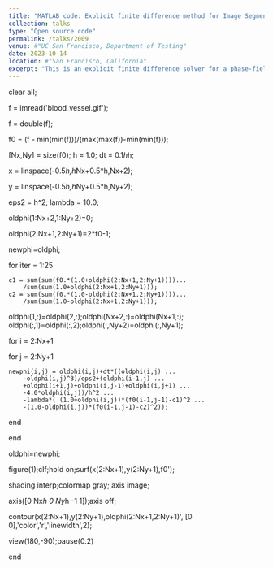 ```yaml
---
title: "MATLAB code: Explicit finite difference method for Image Segmentation"
collection: talks
type: "Open source code"
permalink: /talks/2009
venue: #"UC San Francisco, Department of Testing"
date: 2023-10-14
location: #"San Francisco, California"
excerpt: "This is an explicit finite difference solver for a phase-field model of image segmentation. The MATLAB codes are pasted here. <br/><img src='/images/segmen1.png' width='360px'>"
---
```

clear all;

f = imread('blood_vessel.gif');

f = double(f);

f0 = (f - min(min(f)))/(max(max(f))-min(min(f)));

[Nx,Ny] = size(f0); h = 1.0; dt = 0.1*h*h;

x = linspace(-0.5*h,h*Nx+0.5*h,Nx+2);

y = linspace(-0.5*h,h*Ny+0.5*h,Ny+2);

eps2 = h^2; lambda = 10.0;

oldphi(1:Nx+2,1:Ny+2)=0;

oldphi(2:Nx+1,2:Ny+1)=2*f0-1;

newphi=oldphi;

for iter = 1:25

    c1 = sum(sum(f0.*(1.0+oldphi(2:Nx+1,2:Ny+1))))...
        /sum(sum(1.0+oldphi(2:Nx+1,2:Ny+1)));
    c2 = sum(sum(f0.*(1.0-oldphi(2:Nx+1,2:Ny+1))))...
        /sum(sum(1.0-oldphi(2:Nx+1,2:Ny+1)));
oldphi(1,:)=oldphi(2,:);oldphi(Nx+2,:)=oldphi(Nx+1,:);
oldphi(:,1)=oldphi(:,2);oldphi(:,Ny+2)=oldphi(:,Ny+1);

for i = 2:Nx+1

  for j = 2:Ny+1
  
    newphi(i,j) = oldphi(i,j)+dt*((oldphi(i,j) ...
        -oldphi(i,j)^3)/eps2+(oldphi(i-1,j) ...
        +oldphi(i+1,j)+oldphi(i,j-1)+oldphi(i,j+1) ...
        -4.0*oldphi(i,j))/h^2 ...
        -lambda*( (1.0+oldphi(i,j))*(f0(i-1,j-1)-c1)^2 ...
        -(1.0-oldphi(i,j))*(f0(i-1,j-1)-c2)^2));
        
  end
  
end

oldphi=newphi;

figure(1);clf;hold on;surf(x(2:Nx+1),y(2:Ny+1),f0');

shading interp;colormap gray; axis image;

axis([0 Nx*h 0 Ny*h -1 1]);axis off;

contour(x(2:Nx+1),y(2:Ny+1),oldphi(2:Nx+1,2:Ny+1)', [0 0],'color','r','linewidth',2);

view(180,-90);pause(0.2)

end
